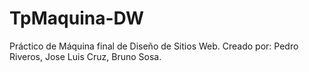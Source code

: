 # TpMaquina-DW
Práctico de Máquina final de Diseño de Sitios Web.
Creado por: Pedro Riveros, Jose Luis Cruz, Bruno Sosa.
